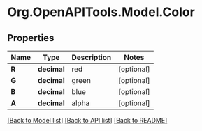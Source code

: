 # Org.OpenAPITools.Model.Color

## Properties

Name | Type | Description | Notes
------------ | ------------- | ------------- | -------------
**R** | **decimal** | red | [optional] 
**G** | **decimal** | green | [optional] 
**B** | **decimal** | blue | [optional] 
**A** | **decimal** | alpha | [optional] 

[[Back to Model list]](../README.md#documentation-for-models) [[Back to API list]](../README.md#documentation-for-api-endpoints) [[Back to README]](../README.md)

